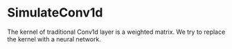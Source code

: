 # SimulateConv1d
The kernel of traditional Conv1d layer is a weighted matrix. We try to replace the kernel with a neural network.
